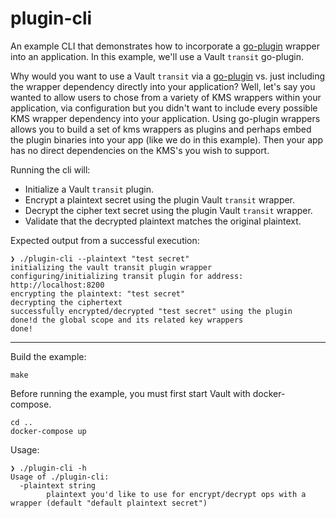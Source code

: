 # plugin-cli
An example CLI that demonstrates how to incorporate a
[go-plugin](https://github.com/hashicorp/go-plugin) wrapper into an application.
In this example, we'll use a Vault `transit` go-plugin.

Why would you want to use a Vault `transit` via a
[go-plugin](https://github.com/hashicorp/go-plugin) vs. just including the
wrapper dependency directly into your application?  Well, let's say you wanted
to allow users to chose from a variety of KMS wrappers within your application,
via configuration but you didn't want to include every possible KMS wrapper
dependency into your application.  Using go-plugin wrappers allows you to build
a set of kms wrappers as plugins and perhaps embed the plugin binaries into your
app (like we do in this example).  Then your app has no direct dependencies on
the KMS's you wish to support.


Running the cli will:
- Initialize a Vault `transit` plugin.
- Encrypt a plaintext secret using the plugin Vault `transit` wrapper.
- Decrypt the cipher text secret using the plugin Vault `transit` wrapper.
- Validate that the decrypted plaintext matches the original plaintext.

Expected output from a successful execution:
```
❯ ./plugin-cli --plaintext "test secret"
initializing the vault transit plugin wrapper
configuring/initializing transit plugin for address: http://localhost:8200
encrypting the plaintext: "test secret"
decrypting the ciphertext
successfully encrypted/decrypted "test secret" using the plugin
done!d the global scope and its related key wrappers
done!
```

<hr>

Build the example:
```
make 
```
Before running the example, you must first start Vault with docker-compose. 
```
cd ..
docker-compose up
```
Usage:
```
❯ ./plugin-cli -h
Usage of ./plugin-cli:
  -plaintext string
        plaintext you'd like to use for encrypt/decrypt ops with a wrapper (default "default plaintext secret")
```

